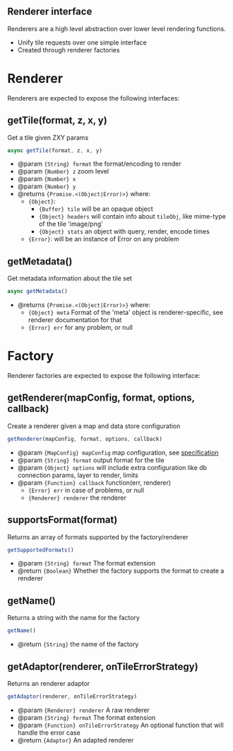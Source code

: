 Renderer interface
------------------

Renderers are a high level abstraction over lower level rendering functions.
 - Unify tile requests over one simple interface
 - Created through renderer factories

# Renderer

Renderers are expected to expose the following interfaces:

## getTile(format, z, x, y)

Get a tile given ZXY params

```javascript
async getTile(format, z, x, y)
```
- @param `{String} format` the format/encoding to render
- @param `{Number} z` zoom level
- @param `{Number} x`
- @param `{Number} y`
- @returns `{Promise.<(Object|Error)>}` where:
  - `{Object}`:
    - `{Buffer} tile` will be an opaque object
    - `{Object} headers` will contain info about `tileObj`, like mime-type of the tile 'image/png'
    - `{Object} stats` an object with query, render, encode times
  - `{Error}`: will be an instance of Error on any problem

## getMetadata()

Get metadata information about the tile set

```javascript
async getMetadata()
```
- @returns `{Promise.<(Object|Error)>}` where:
  - `{Object} meta` Format of the 'meta' object is renderer-specific, see renderer documentation for that
  - `{Error} err` for any problem, or null

# Factory

Renderer factories are expected to expose the following interface:

## getRenderer(mapConfig, format, options, callback)

Create a renderer given a map and data store configuration

```javascript
getRenderer(mapConfig, format, options, callback)
```
 - @param `{MapConfig} mapConfig` map configuration, see [specification](../../../doc/MapConfig-specification.md)
 - @param `{String} format` output format for the tile
 - @param `{Object} options` will include extra configuration like db connection params, layer to render, limits
 - @param `{Function} callback` function(err, renderer)
   * `{Error} err` in case of problems, or null
   * `{Renderer} renderer` the renderer

## supportsFormat(format)

Returns an array of formats supported by the factory/renderer

```javascript
getSupportedFormats()
```
 - @param `{String} format` The format extension
 - @return `{Boolean}` Whether the factory supports the format to create a renderer

## getName()

Returns a string with the name for the factory

```javascript
getName()
```
 - @return `{String}` the name of the factory

## getAdaptor(renderer, onTileErrorStrategy)

Returns an renderer adaptor

```javascript
getAdaptor(renderer, onTileErrorStrategy)
```
 - @param `{Renderer} renderer` A raw renderer
 - @param `{String} format` The format extension
 - @param `{Function} onTileErrorStrategy` An optional function that will handle the error case
 - @return `{Adaptor}` An adapted renderer
